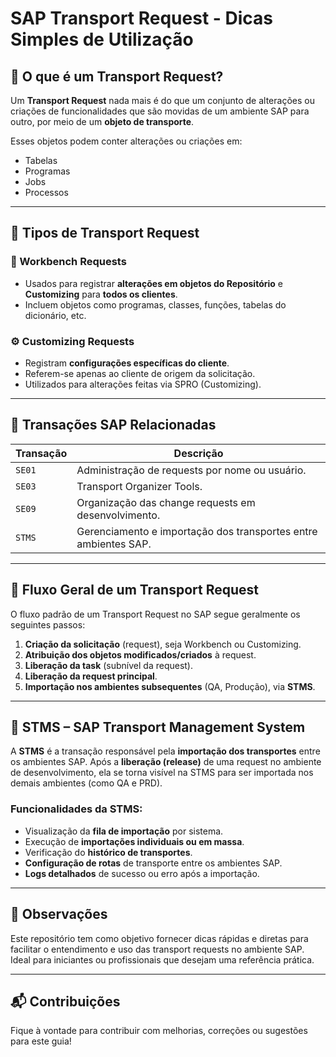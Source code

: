 # SAP Transport Request - Dicas Simples de Utilização

## 📌 O que é um Transport Request?

Um **Transport Request** nada mais é do que um conjunto de alterações ou criações de funcionalidades que são movidas de um ambiente SAP para outro, por meio de um **objeto de transporte**.

Esses objetos podem conter alterações ou criações em:

- Tabelas  
- Programas  
- Jobs  
- Processos  

---

## 📂 Tipos de Transport Request

### 🔧 Workbench Requests

- Usados para registrar **alterações em objetos do Repositório** e **Customizing** para **todos os clientes**.
- Incluem objetos como programas, classes, funções, tabelas do dicionário, etc.

### ⚙️ Customizing Requests

- Registram **configurações específicas do cliente**.
- Referem-se apenas ao cliente de origem da solicitação.
- Utilizados para alterações feitas via SPRO (Customizing).

---

## 🔁 Transações SAP Relacionadas

| Transação | Descrição |
|----------|-----------|
| `SE01`   | Administração de requests por nome ou usuário. |
| `SE03`   | Transport Organizer Tools. |
| `SE09`   | Organização das change requests em desenvolvimento. |
| `STMS`   | Gerenciamento e importação dos transportes entre ambientes SAP. |

---

## 🔄 Fluxo Geral de um Transport Request

O fluxo padrão de um Transport Request no SAP segue geralmente os seguintes passos:

1. **Criação da solicitação** (request), seja Workbench ou Customizing.
2. **Atribuição dos objetos modificados/criados** à request.
3. **Liberação da task** (subnível da request).
4. **Liberação da request principal**.
5. **Importação nos ambientes subsequentes** (QA, Produção), via **STMS**.

---

## 🚚 STMS – SAP Transport Management System

A **STMS** é a transação responsável pela **importação dos transportes** entre os ambientes SAP. Após a **liberação (release)** de uma request no ambiente de desenvolvimento, ela se torna visível na STMS para ser importada nos demais ambientes (como QA e PRD).

### Funcionalidades da STMS:

- Visualização da **fila de importação** por sistema.
- Execução de **importações individuais ou em massa**.
- Verificação do **histórico de transportes**.
- **Configuração de rotas** de transporte entre os ambientes SAP.
- **Logs detalhados** de sucesso ou erro após a importação.

---

## 📝 Observações

Este repositório tem como objetivo fornecer dicas rápidas e diretas para facilitar o entendimento e uso das transport requests no ambiente SAP.  
Ideal para iniciantes ou profissionais que desejam uma referência prática.

---

## 📬 Contribuições

Fique à vontade para contribuir com melhorias, correções ou sugestões para este guia!



